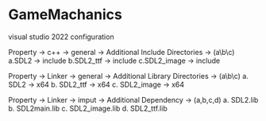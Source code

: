 # GameMachanics
visual studio 2022
configuration

Property -> c++ -> general -> Additional Include Directories -> (a\b\c)
a.SDL2 -> include 
b.SDL2_ttf -> include 
c.SDL2_image -> include 

Property -> Linker -> general -> Additional Library Directories -> (a\b\c)
a. SDL2 -> x64
b. SDL2_ttf -> x64
c. SDL2_image -> x64

Property -> Linker -> imput -> Additional Dependency -> (a,b,c,d)
a. SDL2.lib
b. SDL2main.lib
c. SDL2_image.lib
d. SDL2_ttf.lib
